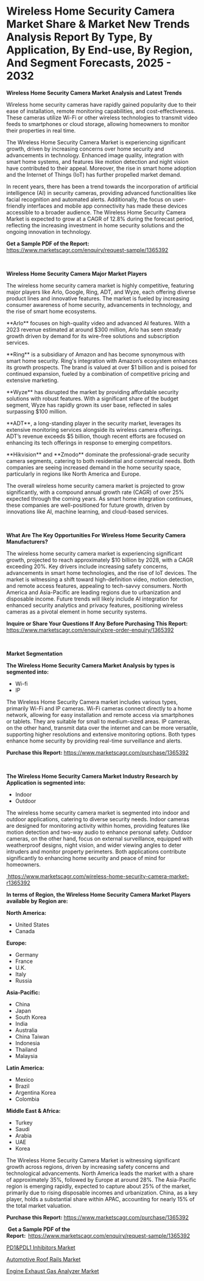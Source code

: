 <p><h1>Wireless Home Security Camera Market Share & Market New Trends Analysis Report By Type, By Application, By End-use, By Region, And Segment Forecasts, 2025 - 2032</h1></p><p><strong>Wireless Home Security Camera Market Analysis and Latest Trends</strong></p>
<p><p>Wireless home security cameras have rapidly gained popularity due to their ease of installation, remote monitoring capabilities, and cost-effectiveness. These cameras utilize Wi-Fi or other wireless technologies to transmit video feeds to smartphones or cloud storage, allowing homeowners to monitor their properties in real time.</p><p>The Wireless Home Security Camera Market is experiencing significant growth, driven by increasing concerns over home security and advancements in technology. Enhanced image quality, integration with smart home systems, and features like motion detection and night vision have contributed to their appeal. Moreover, the rise in smart home adoption and the Internet of Things (IoT) has further propelled market demand.</p><p>In recent years, there has been a trend towards the incorporation of artificial intelligence (AI) in security cameras, providing advanced functionalities like facial recognition and automated alerts. Additionally, the focus on user-friendly interfaces and mobile app connectivity has made these devices accessible to a broader audience. The Wireless Home Security Camera Market is expected to grow at a CAGR of 12.8% during the forecast period, reflecting the increasing investment in home security solutions and the ongoing innovation in technology.</p></p>
<p><strong>Get a Sample PDF of the Report:&nbsp;</strong> <a href="https://www.marketscagr.com/enquiry/request-sample/1365392?utm_campaign=2012&utm_medium=2&utm_source=Github&utm_content=ia&utm_term=22032025&utm_id=wireless-home-security-camera">https://www.marketscagr.com/enquiry/request-sample/1365392</a></p>
<p>&nbsp;</p>
<p><strong>Wireless Home Security Camera Major Market Players</strong></p>
<p><p>The wireless home security camera market is highly competitive, featuring major players like Arlo, Google, Ring, ADT, and Wyze, each offering diverse product lines and innovative features. The market is fueled by increasing consumer awareness of home security, advancements in technology, and the rise of smart home ecosystems.</p><p>**Arlo** focuses on high-quality video and advanced AI features. With a 2023 revenue estimated at around $300 million, Arlo has seen steady growth driven by demand for its wire-free solutions and subscription services.</p><p>**Ring** is a subsidiary of Amazon and has become synonymous with smart home security. Ring's integration with Amazon’s ecosystem enhances its growth prospects. The brand is valued at over $1 billion and is poised for continued expansion, fueled by a combination of competitive pricing and extensive marketing.</p><p>**Wyze** has disrupted the market by providing affordable security solutions with robust features. With a significant share of the budget segment, Wyze has rapidly grown its user base, reflected in sales surpassing $100 million.</p><p>**ADT**, a long-standing player in the security market, leverages its extensive monitoring services alongside its wireless camera offerings. ADT’s revenue exceeds $5 billion, though recent efforts are focused on enhancing its tech offerings in response to emerging competitors.</p><p>**Hikvision** and **Zmodo** dominate the professional-grade security camera segments, catering to both residential and commercial needs. Both companies are seeing increased demand in the home security space, particularly in regions like North America and Europe.</p><p>The overall wireless home security camera market is projected to grow significantly, with a compound annual growth rate (CAGR) of over 25% expected through the coming years. As smart home integration continues, these companies are well-positioned for future growth, driven by innovations like AI, machine learning, and cloud-based services.</p></p>
<p>&nbsp;</p>
<p><strong>What Are The Key Opportunities For Wireless Home Security Camera Manufacturers?</strong></p>
<p><p>The wireless home security camera market is experiencing significant growth, projected to reach approximately $10 billion by 2028, with a CAGR exceeding 20%. Key drivers include increasing safety concerns, advancements in smart home technologies, and the rise of IoT devices. The market is witnessing a shift toward high-definition video, motion detection, and remote access features, appealing to tech-savvy consumers. North America and Asia-Pacific are leading regions due to urbanization and disposable income. Future trends will likely include AI integration for enhanced security analytics and privacy features, positioning wireless cameras as a pivotal element in home security systems.</p></p>
<p><strong>Inquire or Share Your Questions If Any Before Purchasing This Report:</strong> <a href="https://www.marketscagr.com/enquiry/pre-order-enquiry/1365392?utm_campaign=2012&utm_medium=2&utm_source=Github&utm_content=ia&utm_term=22032025&utm_id=wireless-home-security-camera">https://www.marketscagr.com/enquiry/pre-order-enquiry/1365392</a></p>
<p>&nbsp;</p>
<p><strong>Market Segmentation</strong></p>
<p><strong>The Wireless Home Security Camera Market Analysis by types is segmented into:</strong></p>
<p><ul><li>Wi-fi</li><li>IP</li></ul></p>
<p><p>The Wireless Home Security Camera market includes various types, primarily Wi-Fi and IP cameras. Wi-Fi cameras connect directly to a home network, allowing for easy installation and remote access via smartphones or tablets. They are suitable for small to medium-sized areas. IP cameras, on the other hand, transmit data over the internet and can be more versatile, supporting higher resolutions and extensive monitoring options. Both types enhance home security by providing real-time surveillance and alerts.</p></p>
<p><strong>Purchase this Report:&nbsp;</strong><a href="https://www.marketscagr.com/purchase/1365392?utm_campaign=2012&utm_medium=2&utm_source=Github&utm_content=ia&utm_term=22032025&utm_id=wireless-home-security-camera">https://www.marketscagr.com/purchase/1365392</a></p>
<p>&nbsp;</p>
<p><strong>The Wireless Home Security Camera Market Industry Research by Application is segmented into:</strong></p>
<p><ul><li>Indoor</li><li>Outdoor</li></ul></p>
<p><p>The wireless home security camera market is segmented into indoor and outdoor applications, catering to diverse security needs. Indoor cameras are designed for monitoring activity within homes, providing features like motion detection and two-way audio to enhance personal safety. Outdoor cameras, on the other hand, focus on external surveillance, equipped with weatherproof designs, night vision, and wider viewing angles to deter intruders and monitor property perimeters. Both applications contribute significantly to enhancing home security and peace of mind for homeowners.</p></p>
<p><a href="https://www.marketscagr.com/wireless-home-security-camera-market-r1365392?utm_campaign=2012&utm_medium=2&utm_source=Github&utm_content=ia&utm_term=22032025&utm_id=wireless-home-security-camera">&nbsp;https://www.marketscagr.com/wireless-home-security-camera-market-r1365392</a></p>
<p><strong>In terms of Region, the Wireless Home Security Camera Market Players available by Region are:</strong></p>
<p>
    <p> <strong> North America: </strong>
        <ul>
            <li>United States</li>
            <li>Canada</li>
        </ul>
        </p> 
    <p> <strong> Europe: </strong>
        <ul>
            <li>Germany</li>
            <li>France</li>
            <li>U.K.</li>
            <li>Italy</li>
            <li>Russia</li>
        </ul>
        </p> 
    <p> <strong> Asia-Pacific: </strong>
        <ul>
            <li>China</li>
            <li>Japan</li>
            <li>South Korea</li>
            <li>India</li>
            <li>Australia</li>
            <li>China Taiwan</li>
            <li>Indonesia</li>
            <li>Thailand</li>
            <li>Malaysia</li>
        </ul>
        </p> 
    <p> <strong> Latin America: </strong>
        <ul>
            <li>Mexico</li>
            <li>Brazil</li>
            <li>Argentina Korea</li>
            <li>Colombia</li>
        </ul>
        </p> 
    <p> <strong> Middle East & Africa: </strong>
        <ul>
            <li>Turkey</li>
            <li>Saudi</li>
            <li>Arabia</li>
            <li>UAE</li>
            <li>Korea</li>
        </ul>
    </p>
    </p>
<p><p>The Wireless Home Security Camera Market is witnessing significant growth across regions, driven by increasing safety concerns and technological advancements. North America leads the market with a share of approximately 35%, followed by Europe at around 28%. The Asia-Pacific region is emerging rapidly, expected to capture about 25% of the market, primarily due to rising disposable incomes and urbanization. China, as a key player, holds a substantial share within APAC, accounting for nearly 15% of the total market valuation.</p></p>
<p><strong>Purchase this Report: </strong><a href="https://www.marketscagr.com/purchase/1365392?utm_campaign=2012&utm_medium=2&utm_source=Github&utm_content=ia&utm_term=22032025&utm_id=wireless-home-security-camera">https://www.marketscagr.com/purchase/1365392</a></p>
<p>&nbsp;<strong>Get a Sample PDF of the Report:&nbsp;&nbsp;</strong><a href="https://www.marketscagr.com/enquiry/request-sample/1365392?utm_campaign=2012&utm_medium=2&utm_source=Github&utm_content=ia&utm_term=22032025&utm_id=wireless-home-security-camera">https://www.marketscagr.com/enquiry/request-sample/1365392</a></p>
<p><strong></strong></p>
<p><p><a href="https://github.com/ChiragRP21/Market-Research-Report-List-7/blob/main/pd1pdl1-inhibitors-market.md?utm_campaign=2012&utm_medium=2&utm_source=Github&utm_content=ia&utm_term=22032025&utm_id=wireless-home-security-camera">PD1&PDL1 Inhibitors Market</a></p><p><a href="https://github.com/grimssummouc/Market-Research-Report-List-1/blob/main/automotive-roof-rails-market.md?utm_campaign=2012&utm_medium=2&utm_source=Github&utm_content=ia&utm_term=22032025&utm_id=wireless-home-security-camera">Automotive Roof Rails Market</a></p><p><a href="https://github.com/JakirUddin511/Market-Research-Report-List-2/blob/main/engine-exhaust-gas-analyzer-market.md?utm_campaign=2012&utm_medium=2&utm_source=Github&utm_content=ia&utm_term=22032025&utm_id=wireless-home-security-camera">Engine Exhaust Gas Analyzer Market</a></p></p>